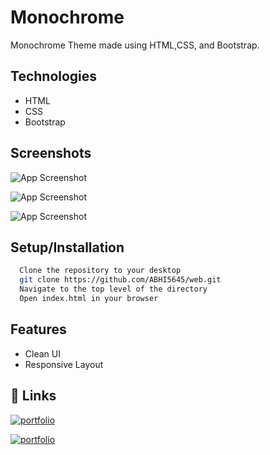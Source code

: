 
# Monochrome
Monochrome Theme made using HTML,CSS, and Bootstrap.


## Technologies

 - HTML
 - CSS
 - Bootstrap

## Screenshots

![App Screenshot](https://www.linkpicture.com/q/Screenshot-386.png)

![App Screenshot](https://www.linkpicture.com/q/Screenshot-388.png)

![App Screenshot](https://www.linkpicture.com/q/Screenshot-390_1.png)

## Setup/Installation



```bash
  Clone the repository to your desktop
  git clone https://github.com/ABHI5645/web.git
  Navigate to the top level of the directory
  Open index.html in your browser
```
    
## Features

- Clean UI
- Responsive Layout



## 🔗 Links
[![portfolio](https://img.shields.io/badge/Github-000?style=for-the-badge&logo=ko-fi&logoColor=white)](https://github.com/ABHI5645/web.git)

[![portfolio](https://img.shields.io/badge/Deployed_Link-000?style=for-the-badge&logo=ko-fi&logoColor=white)](https://web-orcin-six-27.vercel.app/)


